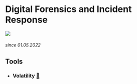 # Digital Forensics and Incident Response
![](https://phonoteka.org/uploads/posts/2021-05/thumbs/1622208355_11-phonoteka_org-p-piksel-art-kompyuter-krasivo-12.jpg)
###### since 01.05.2022

## Tools

* ### Volatility [:feet:](https://github.com/Pash3nlee/HackTheBox/blob/main/Easy/Laboratory.md)
